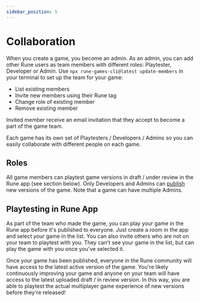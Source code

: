 ```yaml
---
sidebar_position: 5
---
```


# Collaboration

When you create a game, you become an admin. As an admin, you can add other Rune users as team members with different roles: Playtester, Developer or Admin. Use `npx rune-games-cli@latest update-members` in your terminal to set up the team for your game:

- List existing members
- Invite new members using their Rune tag
- Change role of existing member
- Remove existing member

Invited member receive an email invitation that they accept to become a part of the game team.

Each game has its own set of Playtesters / Developers / Admins so you can easily collaborate with different people on each game.

## Roles

All game members can playtest game versions in draft / under review in the Rune app (see section below). Only Developers and Admins can [publish](/docs/publishing/publishing-your-game) new versions of the game. Note that a game can have multiple Admins.

## Playtesting in Rune App

As part of the team who made the game, you can play your game in the Rune app before it's published to everyone. Just create a room in the app and select your game in the list. You can also invite others who are not on your team to playtest with you. They can't see your game in the list, but can play the game with you once you've selected it.

Once your game has been published, everyone in the Rune community will have access to the latest active version of the game. You're likely continuously improving your game and anyone on your team will have access to the latest uploaded draft / in review version. In this way, you are able to playtest the actual multiplayer game experience of new versions before they're released! 